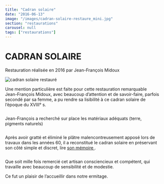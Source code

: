 ```yaml
---
title: "Cadran solaire"
date: "2016-06-13"
image: "/images/cadran-solaire-restaure_mini.jpg"
section: "restaurations"
carousel: null
tags: ["restaurations"]
---
```


# CADRAN SOLAIRE

Restauration réalisée en 2016 par Jean-François Midoux

<img
  alt="cadran solaire restauré"
  src="/images/cadran-solaire-restaure_mini.jpg"
  class="article-img-small"
/>

Une mention particulière est faite pour cette restauration remarquable Jean-François Midoux, avec beaucoup d’attention et de savoir-faire, parfois secondé par sa femme, a pu rendre sa lisibilité à ce cadran solaire de l’époque du XVIII° s.

<img
  alt=""
  src="/images/cadran-solaire-restauration_mini.jpg"
  class="article-img-small"
/>

Jean-François a recherché sur place les matériaux adéquats (terre, pigments naturels)

<img
  alt=""
  src="/images/cadran-solaire-materiaux-restauration_mini.jpg"
  class="article-img-small"
/>

Après avoir gratté et éliminé le plâtre malencontreusement apposé lors de travaux dans les années 60, il a reconstitué le cadran solaire en préservant son côté simple et discret, lire
<a href="./../../../../uploaded/CADRAN-SOLAIRE/memoire-hermitage-sant-guillem-de-combret.pdf" >
son mémoire
</a>.

<img
  alt=""
  src="/images/cadran-solaire-jean-francois-a-loeuvre_mini.jpg"
  class="article-img-small"
/>

Que soit mille fois remercié cet artisan consciencieux et compétent, qui travaille avec beaucoup de sensibilité et de modestie.

Ce fut un plaisir de l’accueillir dans notre ermitage.
